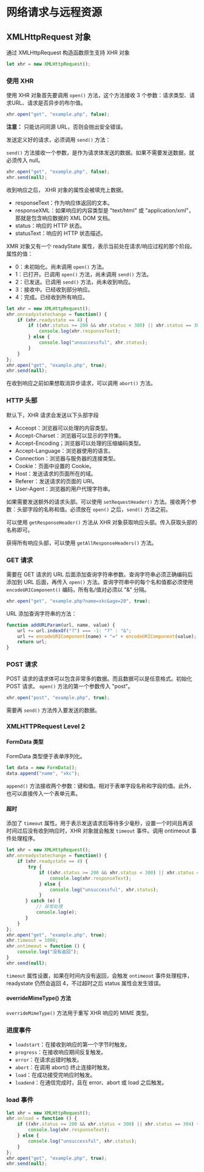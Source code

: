 # 网络请求与远程资源

## XMLHttpRequest 对象

通过 XMLHttpRequest 构造函数原生支持 XHR 对象

```javascript
let xhr = new XMLHttpRequest();
```

### 使用 XHR

使用 XHR 对象首先要调用 `open()` 方法，这个方法接收 3 个参数：请求类型、请求URL、请求是否异步的布尔值。

```javascript
xhr.open("get", "example.php", false);
```

**注意：** 只能访问同源 URL，否则会抛出安全错误。

发送定义好的请求，必须调用 `send()` 方法：

`send()` 方法接收一个参数，是作为请求体发送的数据。如果不需要发送数据，就必须传入 null。

```javascript
xhr.open("get", "example.php", false);
xhr.send(null);
```

收到响应之后， XHR 对象的属性会被填充上数据。

- responseText：作为响应体返回的文本。
- responseXML：如果响应的内容类型是 "text/html" 或 "application/xml"，那就是包含响应数据的 XML DOM 文档。
- status：响应的 HTTP 状态。
- statusText：响应的 HTTP 状态描述。

XMR 对象又有一个 readyState 属性，表示当前处在请求/响应过程的那个阶段。属性的值：

- 0：未初始化。尚未调用 `open()` 方法。
- 1：已打开。已调用 `open()` 方法，尚未调用 `send()` 方法。
- 2：已发送。已调用 `send()` 方法，尚未收到响应。
- 3：接收中。已经收到部分响应。
- 4：完成。已经收到所有响应。

```javascript
let xhr = new XMLHttpRequest();
xhr.onreadystatechange = function() {
    if (xhr.readystate == 4) {
        if ((xhr.status >= 200 && xhr.status < 300) || xhr.status == 304) {
            console.log(xhr.responseText);
        } else {
            console.log("unsuccessful", xhr.status);
        }
    }
};
xhr.open("get", "example.php", true);
xhr.send(null);
```

在收到响应之前如果想取消异步请求，可以调用 `abort()` 方法。

### HTTP 头部

默认下，XHR 请求会发送以下头部字段

- Acceopt：浏览器可以处理的内容类型。
- Accept-Charset：浏览器可以显示的字符集。
- Accept-Encoding；浏览器可以处理的压缩编码类型。
- Accept-Language：浏览器使用的语言。
- Connection：浏览器与服务器的连接类型。
- Cookie：页面中设置的 Cookie。
- Host：发送请求的页面所在的域。
- Referer：发送请求的页面的 URI。
- User-Agent：浏览器的用户代理字符串。

如果需要发送额外的请求头部。可以使用 `setRequestHeader()` 方法。接收两个参数：头部字段的名称和值。必须放在 `open()` 之后，`send()` 方法之前。

可以使用 `getResponseHeader()` 方法从 XHR 对象获取响应头部。传入获取头部的名称即可。

获得所有响应头部，可以使用 `getAllResponseHeaders()` 方法。

### GET 请求

需要在 GET 请求的 URL 后面添加查询字符串参数。查询字符串必须正确编码后添加到 URL 后面，再传入 `open()` 方法。查询字符串中的每个名和值都必须使用 `encodeURIComponent()` 编码，所有名/值对必须以 "&" 分隔。

```javascript
xhr.open("get", "example.php?name=xkc&age=20", true);
```

URL 添加查询字符串的方法：

```javascript
function addURLParam(url, name, value) {
    url += url.indexOf("?") === -1: "?" : "&";
    url += encodeURIComponent(name) + "=" + encodeURIComponent(value);
    return url;
}
```

### POST 请求

POST 请求的请求体可以包含非常多的数据。而且数据可以是任意格式。初始化 POST 请求。 `open()`  方法的第一个参数传入 "post"。

```javascript
xhr.open("post", "example.php", true);
```

需要再 `send()` 方法传入要发送的数据。

### XMLHTTPRequest Level 2

#### FormData 类型

FormData 类型便于表单序列化。

```javascript
let data = new FormData();
data.append("name", "xkc");
```

`append()` 方法接收两个参数：键和值。相对于表单字段名称和字段的值。此外，也可以直接传入一个表单元素。

#### 超时

添加了 `timeout` 属性。用于表示发送请求后等待多少毫秒，设置一个时间且再该时间过后没有收到响应时，XHR 对象就会触发 `timeout` 事件。调用 ontimeout 事件处理程序。

```javascript
let xhr = new XMLHttpRequest();
xhr.onreadystatechange = function() {
    if (xhr.readystate == 4) {
        try {
            if ((xhr.status >= 200 && xhr.status < 300) || xhr.status == 304) {
            	console.log(xhr.responseText);
        	} else {
            	console.log("unsuccessful", xhr.status);
        	}
       } catch (e) {
           // 异常处理
           console.log(e);
       }
    }
};
xhr.open("get", "example.php", true);
xhr.timeout = 1000;
xhr.ontimeout = function () {
    console.log("没有返回");
}
xhr.send(null);
```

`timeout` 属性设置，如果在时间内没有返回，会触发  `ontimeout` 事件处理程序，readystate 仍然会返回 4，不过超时之后 status 属性会发生错误。

#### overrideMimeType() 方法

`overrideMimeType()` 方法用于重写 XHR 响应的 MIME 类型。

### 进度事件

- `loadstart`：在接收到响应的第一个字节时触发。
- `progress`：在接收响应期间反复触发。
- `error`：在请求出错时触发。
- `abort`：在调用 abort() 终止连接时触发。
- `load`：在成功接受完响应时触发。
- `loadend`：在通信完成时，且在 error、abort 或 load 之后触发。

### load 事件

```javascript
let xhr = new XMLHttpRequest();
xhr.onload = function () {
    if ((xhr.status >= 200 && xhr.status < 300) || xhr.status == 304) {
        console.log(xhr.responseText);
    } else {
        console.log("unsuccessful", xhr.status);
    }
};
xhr.open("get", "example.php", true);
xhr.send(null);
```

